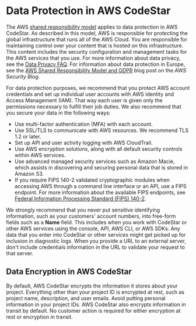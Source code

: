 # Data Protection in AWS CodeStar<a name="data-protection"></a>

The AWS [shared responsibility model](http://aws.amazon.com/compliance/shared-responsibility-model/) applies to data protection in AWS CodeStar\. As described in this model, AWS is responsible for protecting the global infrastructure that runs all of the AWS Cloud\. You are responsible for maintaining control over your content that is hosted on this infrastructure\. This content includes the security configuration and management tasks for the AWS services that you use\. For more information about data privacy, see the [Data Privacy FAQ](http://aws.amazon.com/compliance/data-privacy-faq)\. For information about data protection in Europe, see the [AWS Shared Responsibility Model and GDPR](http://aws.amazon.com/blogs/security/the-aws-shared-responsibility-model-and-gdpr/) blog post on the *AWS Security Blog*\.

For data protection purposes, we recommend that you protect AWS account credentials and set up individual user accounts with AWS Identity and Access Management \(IAM\)\. That way each user is given only the permissions necessary to fulfill their job duties\. We also recommend that you secure your data in the following ways:
+ Use multi\-factor authentication \(MFA\) with each account\.
+ Use SSL/TLS to communicate with AWS resources\. We recommend TLS 1\.2 or later\.
+ Set up API and user activity logging with AWS CloudTrail\.
+ Use AWS encryption solutions, along with all default security controls within AWS services\.
+ Use advanced managed security services such as Amazon Macie, which assists in discovering and securing personal data that is stored in Amazon S3\.
+ If you require FIPS 140\-2 validated cryptographic modules when accessing AWS through a command line interface or an API, use a FIPS endpoint\. For more information about the available FIPS endpoints, see [Federal Information Processing Standard \(FIPS\) 140\-2](http://aws.amazon.com/compliance/fips/)\.

We strongly recommend that you never put sensitive identifying information, such as your customers' account numbers, into free\-form fields such as a **Name** field\. This includes when you work with CodeStar or other AWS services using the console, API, AWS CLI, or AWS SDKs\. Any data that you enter into CodeStar or other services might get picked up for inclusion in diagnostic logs\. When you provide a URL to an external server, don't include credentials information in the URL to validate your request to that server\.

## Data Encryption in AWS CodeStar<a name="data-encryption"></a>

 By default, AWS CodeStar encrypts the information it stores about your project\. Everything other than your project ID is encrypted at rest, such as project name, description, and user emails\. Avoid putting personal information in your project IDs\. AWS CodeStar also encrypts information in transit by default\. No customer action is required for either encryption at rest or encryption in transit\. 